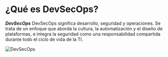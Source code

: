 # ¿Qué es DevSecOps?
**_DevSecOps_**
DevSecOps significa desarrollo, seguridad y operaciones. Se trata de un enfoque 
que aborda la cultura, la automatización y el diseño de plataformas, e integra la 
seguridad como una responsabilidad compartida durante todo el ciclo de vida de la TI.

![DevSecOps](https://miro.medium.com/v2/resize:fit:1400/0*hHrFoyntyRG_WLg9.png)
